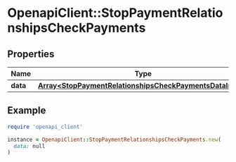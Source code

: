 # OpenapiClient::StopPaymentRelationshipsCheckPayments

## Properties

| Name | Type | Description | Notes |
| ---- | ---- | ----------- | ----- |
| **data** | [**Array&lt;StopPaymentRelationshipsCheckPaymentsDataInner&gt;**](StopPaymentRelationshipsCheckPaymentsDataInner.md) |  |  |

## Example

```ruby
require 'openapi_client'

instance = OpenapiClient::StopPaymentRelationshipsCheckPayments.new(
  data: null
)
```

